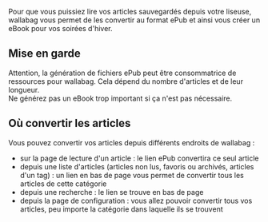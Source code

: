 Pour que vous puissiez lire vos articles sauvegardés depuis votre liseuse, wallabag vous permet de les convertir au format ePub et ainsi vous créer un eBook pour vos soirées d'hiver.

## Mise en garde
Attention, la génération de fichiers ePub peut être consommatrice de ressources pour wallabag. Cela dépend du nombre d'articles et de leur longueur.  
Ne générez pas un eBook trop important si ça n'est pas nécessaire.

## Où convertir les articles

Vous pouvez convertir vos articles depuis différents endroits de wallabag : 
* sur la page de lecture d'un article : le lien ePub convertira ce seul article
* depuis une liste d'articles (articles non lus, favoris ou archivés, articles d'un tag) : un lien en bas de page vous permet de convertir tous les articles de cette catégorie
* depuis une recherche : le lien se trouve en bas de page
* depuis la page de configuration : vous allez pouvoir convertir tous vos articles, peu importe la catégorie dans laquelle ils se trouvent